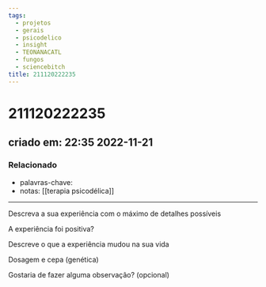 ```yaml
---
tags:
  - projetos
  - gerais
  - psicodelico
  - insight
  - TEONANACATL
  - fungos
  - sciencebitch
title: 211120222235
---
```


# 211120222235

## criado em: 22:35 2022-11-21

### Relacionado

- palavras-chave: 
- notas: [[terapia psicodélica]]
---

Descreva a sua experiência com o máximo de detalhes possíveis

A experiência foi positiva?

Descreve o que a experiência mudou na sua vida

Dosagem e cepa (genética)

Gostaria de fazer alguma observação? (opcional)
